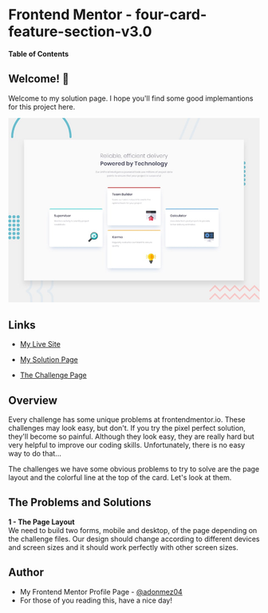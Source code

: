 # Frontend Mentor - four-card-feature-section-v3.0

**Table of Contents**

## Welcome! 👋

Welcome to my solution page. I hope you'll find some good implemantions for this project here.

![four-card-feature-section-v3.0](./design/desktop-preview.jpg)

## Links

- [My Live Site](https://adonmez04.github.io/four-card-feature-section-v3.0/)

- [My Solution Page](https://www.frontendmentor.io/solutions/fourcardfeaturesectionv30-FMDt0U9WQs)

- [The Challenge Page](https://www.frontendmentor.io/challenges/four-card-feature-section-weK1eFYK)

## Overview

Every challenge has some unique problems at frontendmentor.io. These challenges may look easy, but don't. If you try the pixel perfect solution, they'll become so painful. Although they look easy, they are really hard but very helpful to improve our coding skills. Unfortunately, there is no easy way to do that...

The challenges we have some obvious problems to try to solve are the page layout and the colorful line at the top of the card. Let's look at them.

## The Problems and Solutions

**1 - The Page Layout**  
We need to build two forms, mobile and desktop, of the page depending on the challenge files. Our design should change according to different devices and screen sizes and it should work perfectly with other screen sizes.

<!-- ## My Questions for The Community -->

<!-- ## Community Feedbacks -->

<!-- ## Good Implementations -->

<!-- ## Useful Resources -->

<!-- - [The link title](The link) -->

<!-- ## Acknowledgments -->

<!-- - Thanks XXX for your helpful comment. [@The profile hastag](The profile link) -->

## Author

- My Frontend Mentor Profile Page - [@adonmez04](https://www.frontendmentor.io/profile/adonmez04)
- For those of you reading this, have a nice day!
